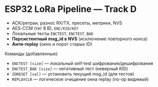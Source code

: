 
# ESP32 LoRa Pipeline — Track D
- ACK/ретраи, разнос RX/TX, пресеты, метрики, NVS
- AES-CCM (тег 8 B), `ENC/KID/KEY`
- Локальные тесты `ENCTEST`, `ENCTEST_BAD`
- **Персистентный msg_id в NVS** (исключение повторного нонса)
- **Анти-replay** (окно и порог старых ID)

Команды (добавленные):
- `ENCTEST [size]` — локальный self-test шифрования/дешифрования
- `ENCTEST_BAD [size]` — негативный тест (неверный KID)
- `IDRESET [val]` — установить текущий msg_id (для тестов)
- `REPLAYCLR` — логическое очищение окна replay (no-op видимый)
